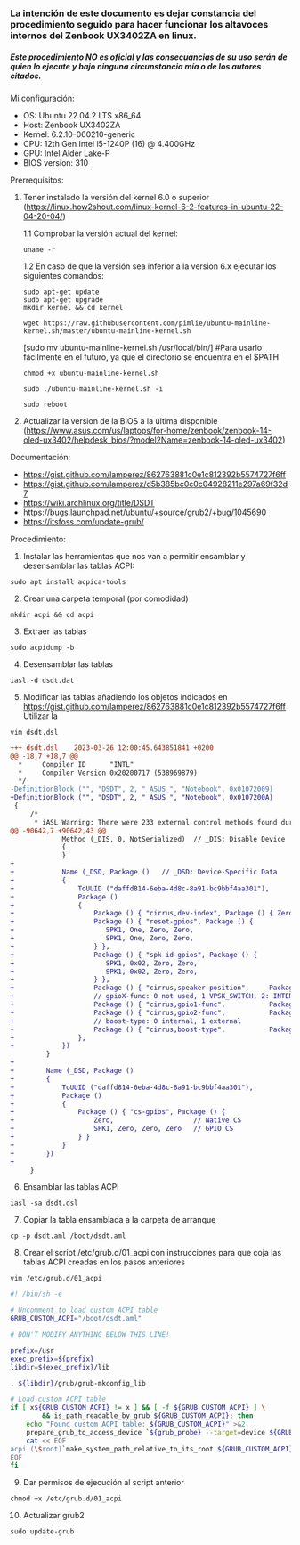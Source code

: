 ### La intención de este documento es dejar constancia del procedimiento seguido para hacer funcionar los altavoces internos del Zenbook UX3402ZA en linux.

##### Este procedimiento NO es oficial y las consecuancias de su uso serán de quien lo ejecute y bajo ninguna circunstancia mía o de los autores citados.



Mi configuración:
- OS: Ubuntu 22.04.2 LTS x86_64
- Host: Zenbook UX3402ZA
- Kernel: 6.2.10-060210-generic
- CPU: 12th Gen Intel i5-1240P (16) @ 4.400GHz
- GPU: Intel Alder Lake-P
- BIOS version: 310



Prerrequisitos:
1. Tener instalado la versión del kernel 6.0 o superior (https://linux.how2shout.com/linux-kernel-6-2-features-in-ubuntu-22-04-20-04/)

    1.1 Comprobar la versión actual del kernel:
    ```
    uname -r
    ```
    1.2 En caso de que la versión sea inferior a la version 6.x ejecutar los siguientes comandos:
    ```
    sudo apt-get update
    sudo apt-get upgrade
    mkdir kernel && cd kernel
    ```
    ```
    wget https://raw.githubusercontent.com/pimlie/ubuntu-mainline-kernel.sh/master/ubuntu-mainline-kernel.sh
    ```
    [sudo mv ubuntu-mainline-kernel.sh /usr/local/bin/] #Para usarlo fácilmente en el futuro, ya que el directorio se encuentra en el $PATH
    ```
    chmod +x ubuntu-mainline-kernel.sh
    ```
    ```
    sudo ./ubuntu-mainline-kernel.sh -i
    ```
    ```
    sudo reboot
    ```
2. Actualizar la version de la BIOS a la última disponible (https://www.asus.com/us/laptops/for-home/zenbook/zenbook-14-oled-ux3402/helpdesk_bios/?model2Name=zenbook-14-oled-ux3402)



Documentación:
- https://gist.github.com/lamperez/862763881c0e1c812392b5574727f6ff
- https://gist.github.com/lamperez/d5b385bc0c0c04928211e297a69f32d7
- https://wiki.archlinux.org/title/DSDT
- https://bugs.launchpad.net/ubuntu/+source/grub2/+bug/1045690
- https://itsfoss.com/update-grub/

Procedimiento:
1. Instalar las herramientas que nos van a permitir ensamblar y desensamblar las tablas ACPI:
```
sudo apt install acpica-tools
```
2. Crear una carpeta temporal (por comodidad)
```
mkdir acpi && cd acpi
```
3.  Extraer las tablas
```
sudo acpidump -b
```
4. Desensamblar las tablas
```
iasl -d dsdt.dat
```
5. Modificar las tablas añadiendo los objetos indicados en https://gist.github.com/lamperez/862763881c0e1c812392b5574727f6ff 
   Utilizar la 
```
vim dsdt.dsl
```
```diff
+++ dsdt.dsl	2023-03-26 12:00:45.643851841 +0200
@@ -18,7 +18,7 @@
  *     Compiler ID      "INTL"
  *     Compiler Version 0x20200717 (538969879)
  */
-DefinitionBlock ("", "DSDT", 2, "_ASUS_", "Notebook", 0x01072009)
+DefinitionBlock ("", "DSDT", 2, "_ASUS_", "Notebook", 0x0107200A)
 {
     /*
      * iASL Warning: There were 233 external control methods found during
@@ -90642,7 +90642,43 @@
             Method (_DIS, 0, NotSerialized)  // _DIS: Disable Device
             {
             }
+
+            Name (_DSD, Package ()   // _DSD: Device-Specific Data
+            {
+                ToUUID ("daffd814-6eba-4d8c-8a91-bc9bbf4aa301"), 
+                Package ()
+                {
+                    Package () { "cirrus,dev-index", Package () { Zero, One }},
+                    Package () { "reset-gpios", Package () {
+                       SPK1, One, Zero, Zero,
+                       SPK1, One, Zero, Zero,
+                    } },
+                    Package () { "spk-id-gpios", Package () {
+                       SPK1, 0x02, Zero, Zero,
+                       SPK1, 0x02, Zero, Zero,
+                    } },
+                    Package () { "cirrus,speaker-position",     Package () { Zero, One } },
+                    // gpioX-func: 0 not used, 1 VPSK_SWITCH, 2: INTERRUPT, 3: SYNC
+                    Package () { "cirrus,gpio1-func",           Package () { One, One } },
+                    Package () { "cirrus,gpio2-func",           Package () { 0x02, 0x02 } },
+                    // boost-type: 0 internal, 1 external
+                    Package () { "cirrus,boost-type",           Package () { One, One } },
+                },
+            })
         }
+
+        Name (_DSD, Package ()
+        {
+            ToUUID ("daffd814-6eba-4d8c-8a91-bc9bbf4aa301"), 
+            Package ()
+            {
+                Package () { "cs-gpios", Package () { 
+                    Zero,                    // Native CS
+                    SPK1, Zero, Zero, Zero   // GPIO CS
+                } }
+            }
+        })
+
     }
```

6. Ensamblar las tablas ACPI 
```
iasl -sa dsdt.dsl
```
7. Copiar la tabla ensamblada a la carpeta de arranque
```
cp -p dsdt.aml /boot/dsdt.aml
```
8. Crear el script /etc/grub.d/01_acpi con instrucciones para que coja las tablas ACPI creadas en los pasos anteriores
```
vim /etc/grub.d/01_acpi
```
```bash
#! /bin/sh -e

# Uncomment to load custom ACPI table
GRUB_CUSTOM_ACPI="/boot/dsdt.aml"

# DON'T MODIFY ANYTHING BELOW THIS LINE!

prefix=/usr
exec_prefix=${prefix}
libdir=${exec_prefix}/lib

. ${libdir}/grub/grub-mkconfig_lib

# Load custom ACPI table
if [ x${GRUB_CUSTOM_ACPI} != x ] && [ -f ${GRUB_CUSTOM_ACPI} ] \
        && is_path_readable_by_grub ${GRUB_CUSTOM_ACPI}; then
    echo "Found custom ACPI table: ${GRUB_CUSTOM_ACPI}" >&2
    prepare_grub_to_access_device `${grub_probe} --target=device ${GRUB_CUSTOM_ACPI}` | sed -e "s/^/ /"
    cat << EOF
acpi (\$root)`make_system_path_relative_to_its_root ${GRUB_CUSTOM_ACPI}`
EOF
fi
```

9. Dar permisos de ejecución al script anterior
```
chmod +x /etc/grub.d/01_acpi
```
10. Actualizar grub2
```
sudo update-grub
```

